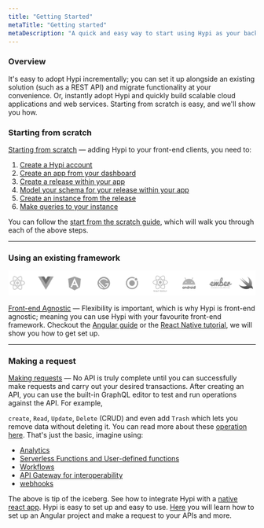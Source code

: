 ```yaml
---
title: "Getting Started"
metaTitle: "Getting started"
metaDescription: "A quick and easy way to start using Hypi as your backend provider for building scalable cloud application and web services."
---
```



### Overview
It's easy to adopt Hypi incrementally; you can set it up alongside an existing solution (such as a REST API) and migrate functionality at your convenience. Or, instantly adopt Hypi and quickly build scalable cloud applications and web services. Starting from scratch is easy, and we'll show you how.


### Starting from scratch
 <a href="/getting-started/scratch">Starting from scratch</a> —
adding Hypi to your front-end clients, you need to:
 <div class="my-3" id="table-of-contents">
<ol>
<li><a href="/getting-started/scratch#creatinganaccount">Create a Hypi account</a></li>
<li><a href="/getting-started/scratch#creatinganapp">Create an app from your dashboard</a></li>
<li><a href="/getting-started/scratch#creatingarelease">Create a release within your app</a></li>
<li><a href="/getting-started/scratch#modellingyourschema">Model your schema for your release within your app</a></li>
<li><a href="/getting-started/scratch#creatinganinstanceapi">Create an instance from the release</a></li>
<li><a href="/getting-started/scratch#queryingyourinstanceapi">Make queries to your instance</a></li>
</ol>
</div>
You can follow the <a href="/getting-started/scratch">start from the scratch guide</a>, which will walk you through each of the above steps.

<hr/>

### Using an existing framework


![Front-end frameworks!](assets/img/frontend-framework.png)

[Front-end Agnostic](/getting-started/angular) —
Flexibility is important, which is why Hypi is front-end agnostic; meaning you can use Hypi with your favourite front-end framework. Checkout the [Angular guide](/getting-started/angular) or the [React Native tutorial](https://hypi.io/2020/10/12/how-to-build-react-native-app-and-integrate-it-with-hypi-io/), we will show you how to get set up.

<hr/>

### Making a request

[Making requests](getting-started/angular) —
No API is truly complete until you can successfully make requests and carry out your desired transactions. After creating an API, you can use the built-in GraphQL editor to test and run operations against the API. For example,

`create`, `Read`, `Update`, `Delete` (CRUD) and even add `Trash` which lets you remove data without deleting it. You can read more about these  [operation here](/tutorials/crud). That's just the basic, imagine using:

<ul>
<li><a href="/references/analytics">Analytics</a></li>
<li><a href="/references/user-defined-functions">Serverless Functions and User-defined functions</a></li>
<li><a href="/references/workflow">Workflows</a></li>
<li><a href="/references/api-gateway">API Gateway for interoperability</a></li>
<li><a href="/references/workflow">webhooks</a></li>
</ul>

The above is tip of the iceberg. See how to integrate Hypi with a [native react app](https://hypi.io/2020/10/12/how-to-build-react-native-app-and-integrate-it-with-hypi-io/). Hypi is easy to set up and easy to use. [Here](/getting-started/angular) you will learn how to set up an Angular project and make a request to your APIs and more.
